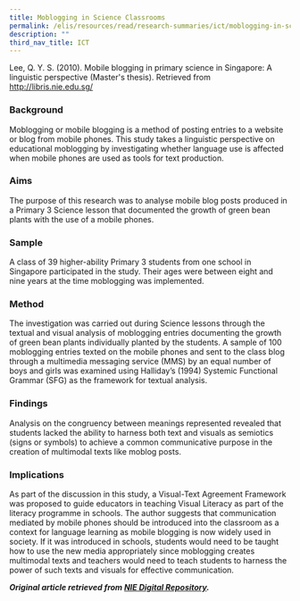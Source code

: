 ```yaml
---
title: Moblogging in Science Classrooms
permalink: /elis/resources/read/research-summaries/ict/moblogging-in-science-classrooms/
description: ""
third_nav_title: ICT
---
```

Lee, Q. Y. S. (2010). Mobile blogging in primary science in Singapore: A linguistic perspective (Master's thesis). Retrieved from http://libris.nie.edu.sg/

### Background

Moblogging or mobile blogging is a method of posting entries to a website or blog from mobile phones. This study takes a linguistic perspective on educational moblogging by investigating whether language use is affected when mobile phones are used as tools for text production.

### Aims

The purpose of this research was to analyse mobile blog posts produced in a Primary 3 Science lesson that documented the growth of green bean plants with the use of a mobile phones.

### Sample

A class of 39 higher-ability Primary 3 students from one school in Singapore participated in the study. Their ages were between eight and nine years at the time moblogging was implemented.

### Method

The investigation was carried out during Science lessons through the textual and visual analysis of moblogging entries documenting the growth of green bean plants individually planted by the students. A sample of 100 moblogging entries texted on the mobile phones and sent to the class blog through a multimedia messaging service (MMS) by an equal number of boys and girls was examined using Halliday’s (1994) Systemic Functional Grammar (SFG) as the framework for textual analysis.

### Findings

Analysis on the congruency between meanings represented revealed that students lacked the ability to harness both text and visuals as semiotics (signs or symbols) to achieve a common communicative purpose in the creation of multimodal texts like moblog posts.

### Implications

As part of the discussion in this study, a Visual-Text Agreement Framework was proposed to guide educators in teaching Visual Literacy as part of the literacy programme in schools. The author suggests that communication mediated by mobile phones should be introduced into the classroom as a context for language learning as mobile blogging is now widely used in society. If it was introduced in schools, students would need to be taught how to use the new media appropriately since moblogging creates multimodal texts and teachers would need to teach students to harness the power of such texts and visuals for effective communication.


**_Original article retrieved from [NIE Digital Repository](https://repository.nie.edu.sg/)._**